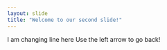 ```yaml
---
layout: slide
title: "Welcome to our second slide!"
---
```

I am changing line here
Use the left arrow to go back!
